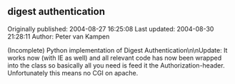 ## digest authentication

Originally published: 2004-08-27 16:25:08
Last updated: 2004-08-30 21:28:11
Author: Peter van Kampen

(Incomplete) Python implementation of Digest Authentication\n\nUpdate: It works now (with IE as well) and all relevant code has now been wrapped into the class so basically all you need is feed it the Authorization-header. Unfortunately this means no CGI on apache.